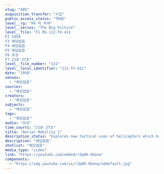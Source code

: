```yaml
---
slug: "605"
acquisition_transfer: "수집"
public_access_status: "TRUE"
level__rg: "R4 빅 픽쳐"
level__series: "The Big Picture"
level__file: "F1 RG 111-TV-411
F2 1958
F3 해당없음
F4 해당없음
F5 해당없음
F6 유성
F7 21분 37초"
level__file_number: "111"
level__local_identifier: "111-TV-411"
date: "1958"
venues: 
  - "해당없음"
sources: 
  - "해당없음"
creators: 
  - "해당없음"
subjects: 
  - "해당없음"
tags: 
  - "해당없음"
audio: "유성"
time_courts: "21분 37초"
title: "Aerial Mobility 1"
description_status: "Explores new tactical uses of helicopters which have been armed with rockets and machine guns."
description: "해당없음"
shotlist: "해당없음"
media_type: "video"
link: "https://youtube.com/embed/r3p8R-9Uonw"
components: 
  - "https://img.youtube.com/vi/r3p8R-9Uonw/sddefault.jpg"
---
```

